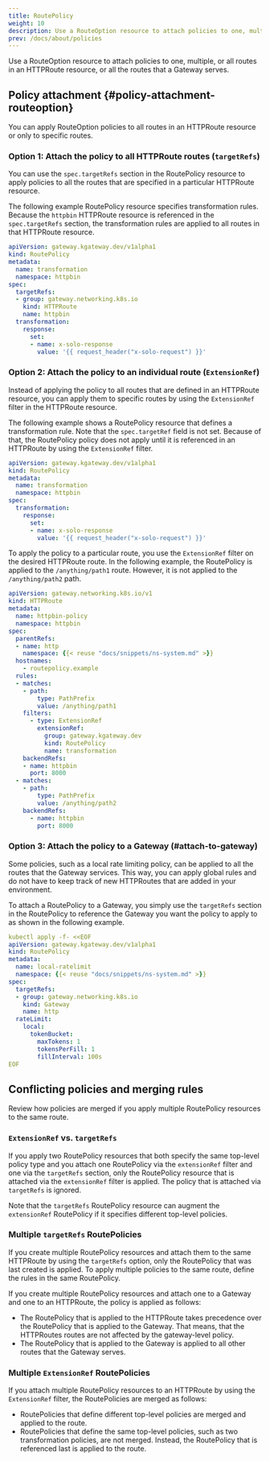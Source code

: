```yaml
---
title: RoutePolicy
weight: 10
description: Use a RouteOption resource to attach policies to one, multiple, or all routes in an HTTPRoute resource, or all the routes that a Gateway serves. 
prev: /docs/about/policies
---
```


Use a RouteOption resource to attach policies to one, multiple, or all routes in an HTTPRoute resource, or all the routes that a Gateway serves. 

## Policy attachment {#policy-attachment-routeoption}

You can apply RouteOption policies to all routes in an HTTPRoute resource or only to specific routes. 

### Option 1: Attach the policy to all HTTPRoute routes (`targetRefs`)

You can use the `spec.targetRefs` section in the RoutePolicy resource to apply policies to all the routes that are specified in a particular HTTPRoute resource. 

The following example RoutePolicy resource specifies transformation rules. Because the `httpbin` HTTPRoute resource is referenced in the `spec.targetRefs` section, the transformation rules are applied to all routes in that HTTPRoute resource. 

```yaml {hl_lines=[7,8,9,10]}
apiVersion: gateway.kgateway.dev/v1alpha1
kind: RoutePolicy
metadata:
  name: transformation
  namespace: httpbin
spec:
  targetRefs: 
  - group: gateway.networking.k8s.io
    kind: HTTPRoute
    name: httpbin
  transformation:
    response:
      set:
      - name: x-solo-response
        value: '{{ request_header("x-solo-request") }}' 
```

### Option 2: Attach the policy to an individual route (`ExtensionRef`)

Instead of applying the policy to all routes that are defined in an HTTPRoute resource, you can apply them to specific routes by using the `ExtensionRef` filter in the HTTPRoute resource. 

The following example shows a RoutePolicy resource that defines a transformation rule. Note that the `spec.targetRef` field is not set. Because of that, the RoutePolicy policy does not apply until it is referenced in an HTTPRoute by using the `ExtensionRef` filter. 

```yaml
apiVersion: gateway.kgateway.dev/v1alpha1
kind: RoutePolicy
metadata:
  name: transformation
  namespace: httpbin
spec:
  transformation:
    response:
      set:
      - name: x-solo-response
        value: '{{ request_header("x-solo-request") }}' 
```

To apply the policy to a particular route, you use the `ExtensionRef` filter on the desired HTTPRoute route. In the following example, the RoutePolicy is applied to the `/anything/path1` route. However, it is not applied to the `/anything/path2` path.   

```yaml {hl_lines=[17,18,19,20,21,22]}
apiVersion: gateway.networking.k8s.io/v1
kind: HTTPRoute
metadata:
  name: httpbin-policy
  namespace: httpbin
spec:
  parentRefs:
  - name: http
    namespace: {{< reuse "docs/snippets/ns-system.md" >}}
  hostnames:
    - routepolicy.example
  rules:
  - matches:
    - path:
        type: PathPrefix
        value: /anything/path1
    filters:
      - type: ExtensionRef
        extensionRef:
          group: gateway.kgateway.dev
          kind: RoutePolicy
          name: transformation
    backendRefs:
    - name: httpbin
      port: 8000
  - matches:
    - path:
        type: PathPrefix
        value: /anything/path2
    backendRefs:
      - name: httpbin
        port: 8000
```

### Option 3: Attach the policy to a Gateway (#attach-to-gateway)

Some policies, such as a local rate limiting policy, can be applied to all the routes that the Gateway services. This way, you can apply global rules and do not have to keep track of new HTTPRoutes that are added in your environment. 

To attach a RoutePolicy to a Gateway, you simply use the `targetRefs` section in the RoutePolicy to reference the Gateway you want the policy to apply to as shown in the following example. 

```yaml
kubectl apply -f- <<EOF
apiVersion: gateway.kgateway.dev/v1alpha1
kind: RoutePolicy
metadata:
  name: local-ratelimit
  namespace: {{< reuse "docs/snippets/ns-system.md" >}}
spec:
  targetRefs: 
  - group: gateway.networking.k8s.io
    kind: Gateway
    name: http
  rateLimit:
    local:
      tokenBucket:
        maxTokens: 1
        tokensPerFill: 1
        fillInterval: 100s
EOF
```

## Conflicting policies and merging rules

Review how policies are merged if you apply multiple RoutePolicy resources to the same route. 

### `ExtensionRef` vs. `targetRefs`

If you apply two RoutePolicy resources that both specify the same top-level policy type and you attach one RoutePolicy via the `extensionRef` filter and one via the `targetRefs` section, only the RoutePolicy resource that is attached via the `extensionRef` filter is applied. The policy that is attached via `targetRefs` is ignored. 

Note that the `targetRefs` RoutePolicy resource can augment the `extensionRef` RoutePolicy if it specifies different top-level policies. <!-- For example, the `extensionRef` RouteOption might define a policy that adds request headers. While you cannot specify additional or other request header rules in the `targetRefs` RouteOption, you can define different policies, such as response headers or fault injection policies.  -->

<!--

In the following image, you have three RouteOption resources that each define a {{< reuse "docs/snippets/product-name.md" >}} policy. One CORS policy (policy 1) is applied to all routes in an HTTPRoute resource via the `targetRefs` section. Another CORS policy (policy 2) and a fault injection policy (policy 3) are applied to only route A by using the `extensionRef` filter in the HTTPRoute resource.  

Because policies that are attached via `extensionRef` take precedence over policies that are attached via `targetRefs`, the CORS policy 2 is attached to route A. In addition, the fault injection policy is attached to route A. Route B does not attach any `extensionRef` RouteOptions. Because of that, the CORS policy 1 from the `targetRefs` RouteOption is attached to route B. 

{{< reuse-image src="img/policy-ov-extensionref-targetref.svg" width="800px" >}} --> 

### Multiple `targetRefs` RoutePolicies

If you create multiple RoutePolicy resources and attach them to the same HTTPRoute by using the `targetRefs` option, only the RoutePolicy that was last created is applied. To apply multiple policies to the same route, define the rules in the same RoutePolicy. 

If you create multiple RoutePolicy resources and attach one to a Gateway and one to an HTTPRoute, the policy is applied as follows: 
* The RoutePolicy that is applied to the HTTPRoute takes precedence over the RoutePolicy that is applied to the Gateway. That means, that the HTTPRoutes routes are not affected by the gateway-level policy. 
* The RoutePolicy that is applied to the Gateway is applied to all other routes that the Gateway serves. 

<!--
{{% callout type="info" %}}
You cannot attach multiple RouteOption resources to the same route by using the `targetRefs` option, *even if* they define different top-level policies. To add multiple policies, define them in the same RouteOption resource.
{{% /callout %}}

In the following image, you attach two RouteOption resources to route A. One adds request headers and the other one a fault injection policy. Because only one RouteOption can be applied to a route via `targetRefs` at any given time, only the policy that is created first is enforced (policy 1). 

{{< reuse-image src="img/policy-ov-multiple-routeoption.svg" width="800" >}} -->

### Multiple `ExtensionRef` RoutePolicies

If you attach multiple RoutePolicy resources to an HTTPRoute by using the `ExtensionRef` filter, the RoutePolicies are merged as follows: 

* RoutePolicies that define different top-level policies are merged and applied to the route. 
* RoutePolicies that define the same top-level policies, such as two transformation policies, are not merged. Instead, the RoutePolicy that is referenced last is applied to the route. 

<!--
In the following image, you have an HTTPRoute that defines two routes (route A and route B). Route A attaches two RouteOption resources via the `ExtensionRef` filter that specify the same top-level header manipulation policy. For route B, two RouteOption resources with different top-level policies (fault injection and CORS) are applied via the `ExtensionRef` filter. 

Because you cannot apply two `ExtensionRef` RouteOptions with the same top-level policies, only the policy that is referenced first (policy 1, request header `foo`) is enforced. The request header bar in policy 2 is ignored. For route B, both the CORS and fault injection policies are applied, because these RouteOption resources define different top-level policies. 

{{< reuse-image src="img/policy-ov-multiple-routeoption-extensionref.svg" width="800" >}} -->

<!--

## Policy inheritance rules when using route delegation

Policies that are defined in a RouteOption resource and that are applied to a parent HTTPRoute resource are automatically inherited by all the child or grandchild HTTPRoutes along the route delegation chain. The following rules apply: 

* Only policies that are specified in a RouteOption resource can be inherited by a child HTTPRoute. For inheritance to take effect, you must use the `spec.targetRefs` field in the RouteOption resource to apply the RouteOption resource to the parent HTTPRoute resource. Any child or grandchild HTTPRoute that the parent delegates traffic to inherits these policies. 
* Child RouteOption resources cannot override policies that are defined in a RouteOption resource that is applied to a parent HTTPRoute. If the child HTTPRoute sets a policy that is already defined on the parent HTTPRoute, the setting on the parent HTTPRoute takes precedence and the setting on the child is ignored. For example, if the parent HTTPRoute defines a data loss prevention policy, the child HTTPRoute cannot change these settings or disable that policy.
* Child HTTPRoutes can augment the inherited settings by defining RouteOption fields that were not already set on the parent HTTPRoute. 
* Policies are inherited along the complete delegation chain, with parent policies having a higher priority than their respective children.

For an example, see the [Policy inheritance](/docs/traffic-management/route-delegation/policy-inheritance/) guide. 

-->